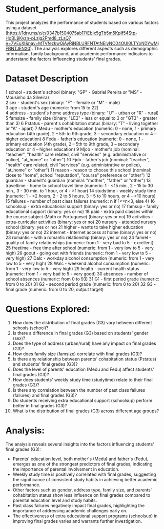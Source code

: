 # Student_performance_analysis
This project analyzes the performance of students based on various factors using a dataset (https://1drv.ms/x/c/0347b1504075ab17/EbIx5gTb5m5KpIf54Stp-HoBL9Kyzn-pLzjq2Pmd8_zLsQ?e=7VEuXI&nav=MTVfezkwQjAyRjNBLURFNTAtNEIyNC04OUI0LTYxNDYwMjFBNTJENX0). The analysis explores different aspects such as demographic information, family background, and academic performance indicators to understand the factors influencing students' final grades.

# Dataset Description
1 school - student's school (binary: "GP" - Gabriel Pereira or "MS" - Mousinho da Silveira)<br>
2 sex - student's sex (binary: "F" - female or "M" - male)<br>
3 age - student's age (numeric: from 15 to 22)<br>
4 address - student's home address type (binary: "U" - urban or "R" - rural)<br>
5 famsize - family size (binary: "LE3" - less or equal to 3 or "GT3" - greater than 3)
6 Pstatus - parent's cohabitation status (binary: "T" - living together or "A" - apart)
7 Medu - mother's education (numeric: 0 - none,  1 - primary education (4th grade), 2 – 5th to 9th grade, 3 – secondary education or 4 – higher education)
8 Fedu - father's education (numeric: 0 - none,  1 - primary education (4th grade), 2 – 5th to 9th grade, 3 – secondary education or 4 – higher education)
9 Mjob - mother's job (nominal: "teacher", "health" care related, civil "services" (e.g. administrative or police), "at_home" or "other")
10 Fjob - father's job (nominal: "teacher", "health" care related, civil "services" (e.g. administrative or police), "at_home" or "other")
11 reason - reason to choose this school (nominal: close to "home", school "reputation", "course" preference or "other")
12 guardian - student's guardian (nominal: "mother", "father" or "other")
13 traveltime - home to school travel time (numeric: 1 - <15 min., 2 - 15 to 30 min., 3 - 30 min. to 1 hour, or 4 - >1 hour)
14 studytime - weekly study time (numeric: 1 - <2 hours, 2 - 2 to 5 hours, 3 - 5 to 10 hours, or 4 - >10 hours)
15 failures - number of past class failures (numeric: n if 1<=n<3, else 4)
16 schoolsup - extra educational support (binary: yes or no)
17 famsup - family educational support (binary: yes or no)
18 paid - extra paid classes within the course subject (Math or Portuguese) (binary: yes or no)
19 activities - extra-curricular activities (binary: yes or no)
20 nursery - attended nursery school (binary: yes or no)
21 higher - wants to take higher education (binary: yes or no)
22 internet - Internet access at home (binary: yes or no)
23 romantic - with a romantic relationship (binary: yes or no)
24 famrel - quality of family relationships (numeric: from 1 - very bad to 5 - excellent)
25 freetime - free time after school (numeric: from 1 - very low to 5 - very high)
26 goout - going out with friends (numeric: from 1 - very low to 5 - very high)
27 Dalc - workday alcohol consumption (numeric: from 1 - very low to 5 - very high)
28 Walc - weekend alcohol consumption (numeric: from 1 - very low to 5 - very high)
29 health - current health status (numeric: from 1 - very bad to 5 - very good)
30 absences - number of school absences (numeric: from 0 to 93)
31 G1 - first period grade (numeric: from 0 to 20)
31 G2 - second period grade (numeric: from 0 to 20)
32 G3 - final grade (numeric: from 0 to 20, output target)

# Questions Explored:
1. How does the distribution of final grades (G3) vary between different schools (school)?
2. Is there a difference in final grades (G3) based on students' gender (sex)?
3. Does the type of address (urban/rural) have any impact on final grades (G3)?
4. How does family size (famsize) correlate with final grades (G3)?
5. Is there any relationship between parents' cohabitation status (Pstatus) and students' final grades (G3)?
6. Does the level of parents' education (Medu and Fedu) affect students' final grades (G3)?
7. How does students' weekly study time (studytime) relate to their final grades (G3)?
8. Is there any correlation between the number of past class failures (failures) and final grades (G3)?
9. Do students receiving extra educational support (schoolsup) perform better in final grades (G3)?
10. What is the distribution of final grades (G3) across different age groups?

# Analysis:
The analysis reveals several insights into the factors influencing students' final grades (G3):

- Parents' education level, both mother's (Medu) and father's (Fedu), emerges as one of the strongest predictors of final grades, indicating the importance of parental involvement in education.
- Weekly study time is positively correlated with final grades, suggesting the significance of consistent study habits in achieving better academic performance.
- Other factors such as gender, address type, family size, and parents' cohabitation status show less influence on final grades compared to parental education level and study habits.
- Past class failures negatively impact final grades, highlighting the importance of addressing academic challenges early on.
- The effectiveness of extra educational support programs (schoolsup) in improving final grades varies and warrants further investigation.
